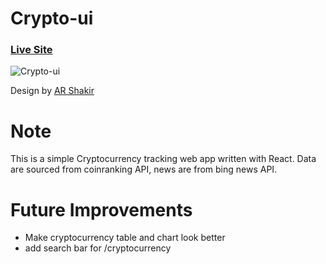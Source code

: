 # Crypto-ui
### [Live Site](https://foxfox-crypto-tracker.netlify.app/)

![Crypto-ui](https://i.ibb.co/pwNYmYn/crypto-tracker.png)

Design by [AR Shakir](https://www.arshakir.com/)

# Note

This is a simple Cryptocurrency tracking web app written with React. Data are sourced from coinranking API, news are from bing news API.

# Future Improvements

- Make cryptocurrency table and chart look better
- add search bar for /cryptocurrency

